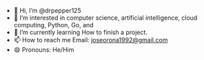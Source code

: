 - 👋 Hi, I’m @drpepper125
- 👀 I’m interested in computer science, artificial intelligence, cloud computing, Python, Go, and
- 🌱 I’m currently learning How to finish a project. 
- 📫 How to reach me Email: joseorona1992@gmail.com 
- 😄 Pronouns: He/Him


<!---
drpepper125/drpepper125 is a ✨ special ✨ repository because its `README.md` (this file) appears on your GitHub profile.
You can click the Preview link to take a look at your changes.
--->
